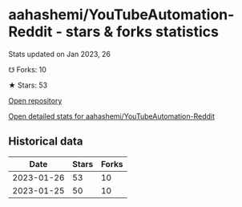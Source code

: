 # aahashemi/YouTubeAutomation-Reddit - stars & forks statistics

Stats updated on Jan 2023, 26

☋ Forks: 10

★ Stars: 53

[Open repository](https://github.com/aahashemi/YouTubeAutomation-Reddit)

[Open detailed stats for aahashemi/YouTubeAutomation-Reddit](https://reviewgithub.com/rep/aahashemi/YouTubeAutomation-Reddit)

## Historical data
| Date | Stars | Forks |
|------|-------|-------|
| 2023-01-26 | 53 | 10 | 
| 2023-01-25 | 50 | 10 | 

